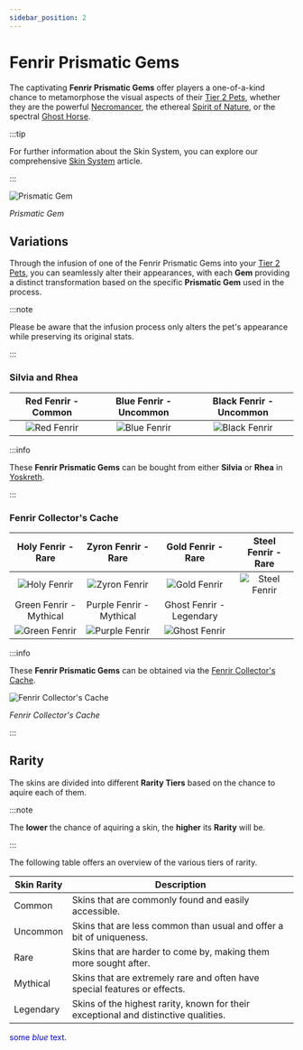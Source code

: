 ```yaml
---
sidebar_position: 2
---
```


# Fenrir Prismatic Gems

The captivating **Fenrir Prismatic Gems** offer players a one-of-a-kind chance to metamorphose the visual aspects of their [Tier 2 Pets](/category/pets), whether they are the powerful [Necromancer](/crafting/pets/Necromancer), the ethereal [Spirit of Nature](/crafting/pets/spirit-of-nature), or the spectral [Ghost Horse](/crafting/pets/ghost-horse).

:::tip

For further information about the Skin System, you can explore our comprehensive [Skin System](/skin-system) article.

:::

![Prismatic Gem](/img/items/jewels/prismatic-gem.png)

_Prismatic Gem_

## Variations

Through the infusion of one of the Fenrir Prismatic Gems into your [Tier 2 Pets](/category/pets), you can seamlessly alter their appearances, with each **Gem** providing a distinct transformation based on the specific **Prismatic Gem** used in the process.

:::note

Please be aware that the infusion process only alters the pet's appearance while preserving its original stats.

:::

### Silvia and Rhea

|              Red Fenrir - Common              |             Blue Fenrir - Uncommon              |              Black Fenrir - Uncommon              |
| :-------------------------------------------: | :---------------------------------------------: | :-----------------------------------------------: |
| ![Red Fenrir](/img/items/pets/red-fenrir.jpg) | ![Blue Fenrir](/img/items/pets/blue-fenrir.jpg) | ![Black Fenrir](/img/items/pets/black-fenrir.jpg) |

:::info

These **Fenrir Prismatic Gems** can be bought from either **Silvia** or **Rhea** in [Yoskreth](/maps/yoskreth).

:::

### Fenrir Collector's Cache

|                Holy Fenrir - Rare                 |                 Zyron Fenrir - Rare                 |                Gold Fenrir - Rare                 |                Steel Fenrir - Rare                |
| :-----------------------------------------------: | :-------------------------------------------------: | :-----------------------------------------------: | :-----------------------------------------------: |
|  ![Holy Fenrir](/img/items/pets/holy-fenrir.jpg)  |  ![Zyron Fenrir](/img/items/pets/zyron-fenrir.jpg)  |  ![Gold Fenrir](/img/items/pets/gold-fenrir.jpg)  | ![Steel Fenrir](/img/items/pets/steel-fenrir.jpg) |
|              Green Fenrir - Mythical              |              Purple Fenrir - Mythical               |             Ghost Fenrir - Legendary              |
| ![Green Fenrir](/img/items/pets/green-fenrir.jpg) | ![Purple Fenrir](/img/items/pets/purple-fenrir.jpg) | ![Ghost Fenrir](/img/items/pets/ghost-fenrir.jpg) |

:::info

These **Fenrir Prismatic Gems** can be obtained via the [Fenrir Collector's Cache](/skin-system#jagod-di).

![Fenrir Collector's Cache](/img/items/item-bags/fenrir-cache.png)

_Fenrir Collector's Cache_

:::

## Rarity

The skins are divided into different **Rarity Tiers** based on the chance to aquire each of them.

:::note

The **lower** the chance of aquiring a skin, the **higher** its **Rarity** will be.

:::

The following table offers an overview of the various tiers of rarity.

| Skin Rarity | Description                                                                         |
| ----------- | ----------------------------------------------------------------------------------- |
| Common      | Skins that are commonly found and easily accessible.                                |
| Uncommon    | Skins that are less common than usual and offer a bit of uniqueness.                |
| Rare        | Skins that are harder to come by, making them more sought after.                    |
| Mythical    | Skins that are extremely rare and often have special features or effects.           |
| Legendary   | Skins of the highest rarity, known for their exceptional and distinctive qualities. |

<span style="color:blue">some *blue* text</span>.
